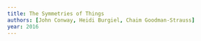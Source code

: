 ```yaml
---
title: The Symmetries of Things
authors: [John Conway, Heidi Burgiel, Chaim Goodman-Strauss]
year: 2016
---
```

